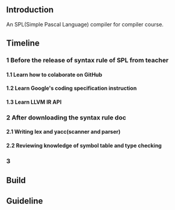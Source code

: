 ## Introduction

An SPL(Simple Pascal Language) compiler for compiler course.

## Timeline

### 1 Before the release of syntax rule of SPL from teacher

#### 1.1 Learn how to colaborate on GitHub

#### 1.2 Learn Google's coding specification instruction

#### 1.3 Learn LLVM IR API

### 2 After downloading the syntax rule doc

#### 2.1 Writing lex and yacc(scanner and parser)

#### 2.2 Reviewing knowledge of symbol table and type checking

### 3

## Build

## Guideline

